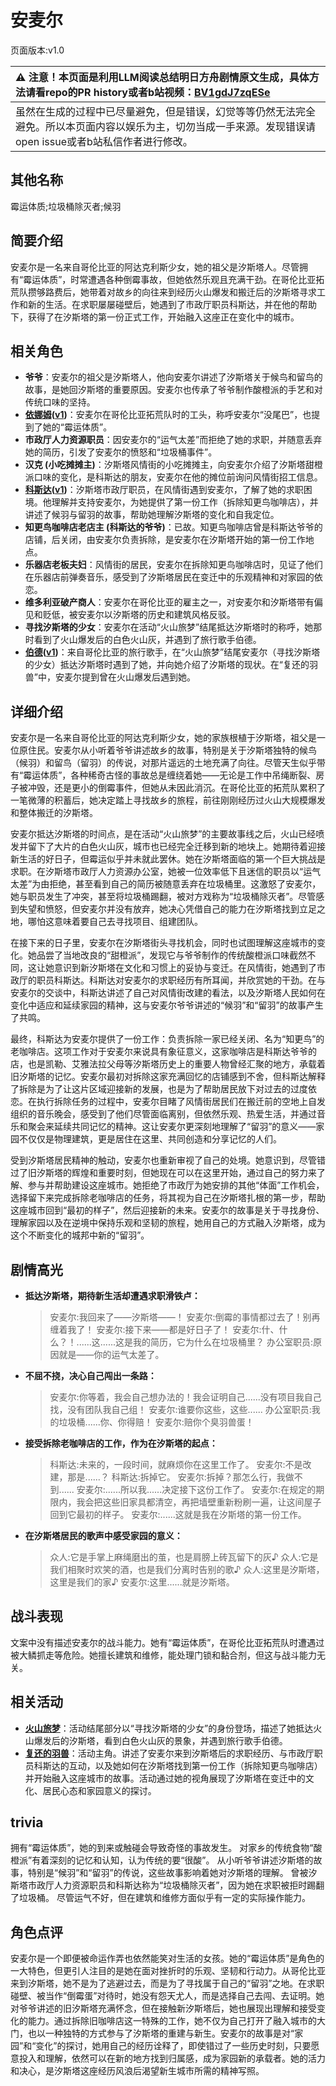 # 安麦尔
页面版本:v1.0
 

| :warning: 注意！本页面是利用LLM阅读总结明日方舟剧情原文生成，具体方法请看repo的PR history或者b站视频：[BV1gdJ7zqESe](https://www.bilibili.com/video/BV1gdJ7zqESe/)         |
|:----------------------------|
| 虽然在生成的过程中已尽量避免，但是错误，幻觉等等仍然无法完全避免。所以本页面内容以娱乐为主，切勿当成一手来源。发现错误请open issue或者b站私信作者进行修改。|



## 其他名称
霉运体质;垃圾桶除灭者;候羽
## 简要介绍
安麦尔是一名来自哥伦比亚的阿达克利斯少女，她的祖父是汐斯塔人。尽管拥有“霉运体质”，时常遭遇各种倒霉事故，但她依然乐观且充满干劲。在哥伦比亚拓荒队攒够路费后，她带着对故乡的向往来到经历火山爆发和搬迁后的汐斯塔寻求工作和新的生活。在求职屡屡碰壁后，她遇到了市政厅职员科斯达，并在他的帮助下，获得了在汐斯塔的第一份正式工作，开始融入这座正在变化中的城市。
## 相关角色
-   **爷爷**：安麦尔的祖父是汐斯塔人，他向安麦尔讲述了汐斯塔关于候鸟和留鸟的故事，是她回汐斯塔的重要原因。安麦尔也传承了爷爷制作酸橙派的手艺和对传统口味的坚持。
-   **[依娜姆](../char_v3/extended_char_yi_na_mu.md)([v1](extended_char_yi_na_mu.md))**：安麦尔在哥伦比亚拓荒队时的工头，称呼安麦尔“没尾巴”，也提到了她的“霉运体质”。
-   **市政厅人力资源职员**：因安麦尔的“运气太差”而拒绝了她的求职，并随意丢弃她的简历，引发了安麦尔的愤怒和“垃圾桶事件”。
-   **汉克 (小吃摊摊主)**：汐斯塔风情街的小吃摊摊主，向安麦尔介绍了汐斯塔甜橙派口味的变化，是科斯达的朋友，安麦尔在他的摊位前询问风情街招工信息。
-   **[科斯达](../char_v3/extended_char_ke_si_da.md)([v1](extended_char_ke_si_da.md))**：汐斯塔市政厅职员，在风情街遇到安麦尔，了解了她的求职困境。他理解并支持安麦尔，为她提供了第一份工作（拆除知更鸟咖啡店），并讲述了候羽与留羽的故事，帮助她理解汐斯塔的变化和自我定位。
-   **知更鸟咖啡店老店主 (科斯达的爷爷)**：已故。知更鸟咖啡店曾是科斯达爷爷的店铺，后关闭，由安麦尔负责拆除，是安麦尔在汐斯塔开始的第一份工作地点。
-   **乐器店老板夫妇**：风情街的居民，安麦尔在拆除知更鸟咖啡店时，见证了他们在乐器店前弹奏音乐，感受到了汐斯塔居民在变迁中的乐观精神和对家园的依恋。
-   **维多利亚破产商人**：安麦尔在哥伦比亚的雇主之一，对安麦尔和汐斯塔带有偏见和贬低，被安麦尔以汐斯塔的历史和建筑风格反驳。
-   **寻找汐斯塔的少女**：安麦尔在活动“火山旅梦”结尾抵达汐斯塔时的称呼，她那时看到了火山爆发后的白色火山灰，并遇到了旅行歌手伯德。
-   **[伯德](../char_v3/extended_char_bo_de.md)([v1](extended_char_bo_de.md))**：来自哥伦比亚的旅行歌手，在“火山旅梦”结尾安麦尔（寻找汐斯塔的少女）抵达汐斯塔时遇到了她，并向她介绍了汐斯塔的现状。在“复还的羽兽”中，安麦尔提到曾在火山爆发后遇到她。
## 详细介绍
安麦尔是一名来自哥伦比亚的阿达克利斯少女，她的家族根植于汐斯塔，祖父是一位原住民。安麦尔从小听着爷爷讲述故乡的故事，特别是关于汐斯塔独特的候鸟（候羽）和留鸟（留羽）的传说，对那片遥远的土地充满了向往。尽管天生似乎带有“霉运体质”，各种稀奇古怪的事故总是缠绕着她——无论是工作中吊绳断裂、房子被冲毁，还是更小的倒霉事件，但她从未因此消沉。在哥伦比亚的拓荒队累积了一笔微薄的积蓄后，她决定踏上寻找故乡的旅程，前往刚刚经历过火山大规模爆发和整体搬迁的汐斯塔。

安麦尔抵达汐斯塔的时间点，是在活动“火山旅梦”的主要故事线之后，火山已经喷发并留下了大片的白色火山灰，城市也已经完全迁移到新的地块上。她期待着迎接新生活的好日子，但霉运似乎并未就此罢休。她在汐斯塔面临的第一个巨大挑战是求职。在汐斯塔市政厅人力资源办公室，她被一位效率低下且迷信的职员以“运气太差”为由拒绝，甚至看到自己的简历被随意丢弃在垃圾桶里。这激怒了安麦尔，她与职员发生了冲突，甚至将垃圾桶踢翻，被对方戏称为“垃圾桶除灭者”。尽管感到失望和愤怒，但安麦尔并没有放弃，她决心凭借自己的能力在汐斯塔找到立足之地，哪怕这意味着要自己去寻找项目、组建团队。

在接下来的日子里，安麦尔在汐斯塔街头寻找机会，同时也试图理解这座城市的变化。她品尝了当地改良的“甜橙派”，发现它与爷爷制作的传统酸橙派口味截然不同，这让她意识到新汐斯塔在文化和习惯上的妥协与变迁。在风情街，她遇到了市政厅的职员科斯达。科斯达对安麦尔的求职经历有所耳闻，并欣赏她的干劲。在与安麦尔的交谈中，科斯达讲述了自己对风情街改建的看法，以及汐斯塔人民如何在变化中适应和延续家园的精神，这与安麦尔爷爷讲述的“候羽”和“留羽”的故事产生了共鸣。

最终，科斯达为安麦尔提供了一份工作：负责拆除一家已经关闭、名为“知更鸟”的老咖啡店。这项工作对于安麦尔来说具有象征意义，这家咖啡店是科斯达爷爷的店，也是凯勒、艾雅法拉父母等汐斯塔历史上的重要人物曾经汇聚的地方，承载着旧汐斯塔的记忆。安麦尔最初对拆除这家充满回忆的店铺感到不舍，但科斯达解释了拆除是为了让这片区域迎接新的发展，也是为了帮助居民放下对过去的过度依恋。在执行拆除任务的过程中，安麦尔目睹了风情街居民们在搬迁前的空地上自发组织的音乐晚会，感受到了他们尽管面临离别，但依然乐观、热爱生活，并通过音乐和聚会来延续共同记忆的精神。这让安麦尔更深刻地理解了“留羽”的意义——家园不仅仅是物理建筑，更是居住在这里、共同创造和分享记忆的人们。

受到汐斯塔居民精神的触动，安麦尔也重新审视了自己的处境。她意识到，尽管错过了旧汐斯塔的辉煌和重要时刻，但她现在可以在这里开始，通过自己的努力来了解、参与并帮助建设这座城市。她拒绝了市政厅为她安排的其他“体面”工作机会，选择留下来完成拆除老咖啡店的任务，将其视为自己在汐斯塔扎根的第一步，帮助这座城市回到“最初的样子”，然后迎接新的未来。安麦尔的故事是关于寻找身份、理解家园以及在逆境中保持乐观和坚韧的旅程，她用自己的方式融入汐斯塔，成为这个不断变化的城邦中新的“留羽”。
## 剧情高光
*   **抵达汐斯塔，期待新生活却遭遇求职滑铁卢：**
    > 安麦尔:我回来了——汐斯塔——！
    > 安麦尔:倒霉的事情都过去了！别再缠着我了！
    > 安麦尔:接下来——都是好日子了！
    > 安麦尔:什、什么？！......这......这是我的简历，它为什么在垃圾桶里？
    > 办公室职员:原因就是——你的运气太差了。

*   **不屈不挠，决心自己闯出一条路：**
    > 安麦尔:你等着，我会自己想办法的！我会证明自己......没有项目我自己找，没有团队我自己组！
    > 安麦尔:谁要你这些，这些......
    > 办公室职员:我的垃圾桶......你、你得赔！
    > 安麦尔:赔你个臭羽兽蛋！

*   **接受拆除老咖啡店的工作，作为在汐斯塔的起点：**
    > 科斯达:未来的，一段时间，就麻烦你在这里工作了。
    > 安麦尔:不是改建，那是......？
    > 科斯达:拆掉它。
    > 安麦尔:拆掉？那怎么行，我做不到......
    > 安麦尔:......所以我......决定接下这份工作了。
    > 安麦尔:在规定的期限内，我会把这些旧家具都清空，再把墙壁重新粉刷一遍，让这间屋子回到它最初的样子。
    > 安麦尔:......这就是我在汐斯塔的第一份工作。

*   **在汐斯塔居民的歌声中感受家园的意义：**
    > 众人:它是手掌上麻绳磨出的茧，也是肩膀上砖瓦留下的灰♪
    > 众人:它是我们相聚时欢笑的酒，也是我们分离时告别的歌♪
    > 众人:这里是汐斯塔，这里是我们的家♪
    > 安麦尔:这里......就是汐斯塔。
## 战斗表现
文案中没有描述安麦尔的战斗能力。她有“霉运体质”，在哥伦比亚拓荒队时遭遇过被大鳞抓走等危险。她擅长建筑和维修，能处理门锁和黏合剂，但这与战斗能力无关。
## 相关活动
-   **[火山旅梦](../stories/act27side.md)**：活动结尾部分以“寻找汐斯塔的少女”的身份登场，描述了她抵达火山爆发后的汐斯塔，看到白色火山灰的景象，并遇到旅行歌手伯德。
-   **[复还的羽兽](../stories/story_buildr_set_1.md)**：活动主角。讲述了安麦尔来到汐斯塔后的求职经历、与市政厅职员科斯达的互动，以及她如何在汐斯塔找到第一份工作（拆除知更鸟咖啡店）并开始融入这座城市的故事。活动通过她的视角展现了汐斯塔在变迁中的文化、居民心态和家园意义的探讨。
## trivia
拥有“霉运体质”，她的到来或触碰会导致奇怪的事故发生。
对家乡的传统食物“酸橙派”有着深刻的记忆和认知，认为传统的要“很酸”。
从小听爷爷讲述汐斯塔的故事，特别是“候羽”和“留羽”的传说，这些故事影响着她对汐斯塔的理解。
曾被汐斯塔市政厅人力资源职员和科斯达称为“垃圾桶除灭者”，因为她在求职被拒时踢翻了垃圾桶。
尽管运气不好，但在建筑和维修方面似乎有一定的实际操作能力。
## 角色点评
安麦尔是一个即便被命运作弄也依然能笑对生活的女孩。她的“霉运体质”是角色的一大特色，但更引人注目的是她在面对挫折时的乐观、坚韧和行动力。从哥伦比亚来到汐斯塔，她不是为了逃避过去，而是为了寻找属于自己的“留羽”之地。在求职碰壁、被当作“倒霉蛋”对待时，她没有怨天尤人，而是选择自己去闯、去证明。她对爷爷讲述的旧汐斯塔充满怀念，但在接触新汐斯塔后，她也展现出理解和接受变化的能力。通过拆除旧咖啡店这一特殊的工作，她不仅为自己打开了融入城市的大门，也以一种独特的方式参与了汐斯塔的重建与新生。安麦尔的故事是对“家园”和“变化”的探讨，她用自己的经历诠释了，即使错过了一些历史时刻，只要愿意投入和理解，依然可以在新的地方找到归属感，成为家园新的承载者。她的活力和决心，是汐斯塔这座经历风浪后渴望新生城市所需的精神写照。